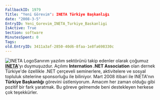 ```yaml
---
FallbackID: 1979
Title: "Yeni Görevim": INETA Türkiye Başkanlığı
date: "2008-3-5"
EntryID: Yeni_Gorevim_INETA_Turkiye_Baskanligi
IsActive: True
Section: software
MinutesSpent: 0
Tags: 
old.EntryID: 3411a3af-2850-40d6-8faa-1e8fa698330c
---
```

![INETA
Logo](media/Yeni_Gorevim_INETA_Turkiye_Baskanligi/05032008_1.png)Sanırım
yazılım sektörünü takip edenler olarak çoğumuz
**[INETA](http://www.ineta.org)**'yı duymuşuzdur. Açılımı **Internation
.NET Association** olan dernek Türkiye'de özellikle .NET çerçeveli
seminerlere, aktivitelere ve sosyal topluluk sitelerine sponsorluğu ile
biliniyor. Mart 2008 itibari ile INETA'nın **Türkiye Başkanlığı**
görevini üstleniyorum. Amacım her zaman olduğu gibi pozitif bir fark
yaratmak. Bu göreve gelmemde beni destekleyen herkese çok teşekkürler.


